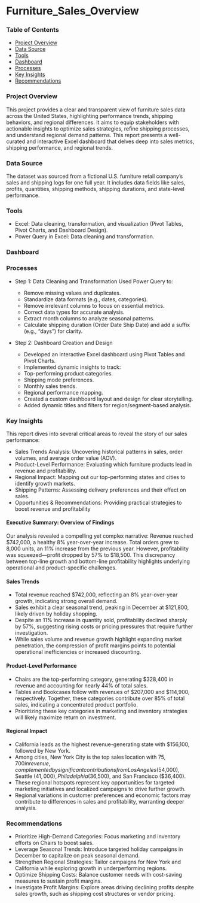 # Furniture_Sales_Overview
### Table of Contents 
- [Project Overview](project-overview)
- [Data Source](data-source)
- [Tools](tools)
- [Dashboard](dashboard)
- [Processes](processes)
- [Key Insights](key-insights)
- [Recommendations](Recommendations)

### Project Overview
This project provides a clear and transparent view of furniture sales data across the United States, highlighting performance trends, shipping behaviors, and regional differences. It aims to equip stakeholders with actionable insights to optimize sales strategies, refine shipping processes, and understand regional demand patterns. This report presents a well-curated and interactive Excel dashboard that delves deep into sales metrics, shipping performance, and regional trends.

### Data Source
The dataset was sourced from a fictional U.S. furniture retail company’s sales and shipping logs for one full year. It includes data fields like sales, profits, quantities, shipping methods, shipping durations, and state-level performance.

### Tools
- Excel: Data cleaning, transformation, and visualization (Pivot Tables, Pivot Charts, and Dashboard Design).
- Power Query in Excel: Data cleaning and transformation.

### Dashboard

### Processes
- Step 1: Data Cleaning and Transformation
Used Power Query to:
  - Remove missing values and duplicates.
  - Standardize data formats (e.g., dates, categories).
  - Remove irrelevant columns to focus on essential metrics.
  - Correct data types for accurate analysis.
  - Extract month columns to analyze seasonal patterns.
  - Calculate shipping duration (Order Date Ship Date) and add a suffix (e.g., “days”) for clarity.

- Step 2: Dashboard Creation and Design
   - Developed an interactive Excel dashboard using Pivot Tables and Pivot Charts.
   - Implemented dynamic insights to track:
   - Top-performing product categories.
   - Shipping mode preferences.
   - Monthly sales trends.
   - Regional performance mapping.
   - Created a custom dashboard layout and design for clear storytelling.
  - Added dynamic titles and filters for region/segment-based analysis.

### Key Insights
This report dives into several critical areas to reveal the story of our sales performance:
- Sales Trends Analysis: Uncovering historical patterns in sales, order volumes, and average order value (AOV).
- Product-Level Performance: Evaluating which furniture products lead in revenue and profitability.
- Regional Impact: Mapping out our top-performing states and cities to identify growth markets.
- Shipping Patterns: Assessing delivery preferences and their effect on sales.
- Opportunities & Recommendations: Providing practical strategies to boost revenue and profitability

#### Executive Summary: Overview of Findings
Our analysis revealed a compelling yet complex narrative:
Revenue reached $742,000, a healthy 8% year-over-year increase. Total orders grew to 8,000 units, an 11% increase from the previous year.
However, profitability was squeezed—profit dropped by 57% to $18,500.
This discrepancy between top-line growth and bottom-line profitability highlights underlying operational and product-specific challenges.

#### Sales Trends
- Total revenue reached $742,000, reflecting an 8% year-over-year growth, indicating strong overall demand.
- Sales exhibit a clear seasonal trend, peaking in December at $121,800, likely driven by holiday shopping.
- Despite an 11% increase in quantity sold, profitability declined sharply by 57%, suggesting rising costs or pricing pressures that require further investigation.
- While sales volume and revenue growth highlight expanding market penetration, the compression of profit margins points to potential operational inefficiencies or increased discounting.

#### Product-Level Performance
- Chairs are the top-performing category, generating $328,400 in revenue and accounting for nearly 44% of total sales.
- Tables and Bookcases follow with revenues of $207,000 and $114,900, respectively. Together, these categories contribute over 85% of total sales, indicating a concentrated product portfolio.
- Prioritizing these key categories in marketing and inventory strategies will likely maximize return on investment.

#### Regional Impact
- California leads as the highest revenue-generating state with $156,100, followed by New York.
- Among cities, New York City is the top sales location with $75,700 in revenue, complemented by significant contributions from Los Angeles ($54,000), Seattle ($41,000), Philadelphia ($36,500), and San Francisco ($36,400).
- These regional hotspots represent key opportunities for targeted marketing initiatives and localized campaigns to drive further growth.
- Regional variations in customer preferences and economic factors may contribute to differences in sales and profitability, warranting deeper analysis.

### Recommendations
- Prioritize High-Demand Categories: Focus marketing and inventory efforts on Chairs to boost sales.
- Leverage Seasonal Trends: Introduce targeted holiday campaigns in December to capitalize on peak seasonal demand.
- Strengthen Regional Strategies: Tailor campaigns for New York and California while exploring growth in underperforming regions.
- Optimize Shipping Costs: Balance customer needs with cost-saving measures to sustain profit margins.
 - Investigate Profit Margins: Explore areas driving declining profits despite sales growth, such as shipping cost structures or vendor pricing.
